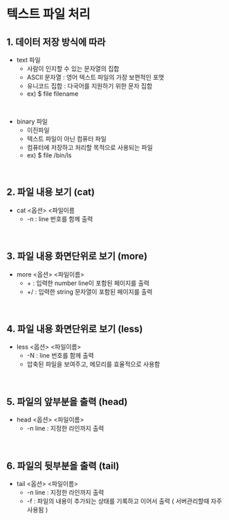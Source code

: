 # 텍스트 파일 처리 

## 1. 데이터 저장 방식에 따라
* text 파일
  * 사람이 인지할 수 있는 문자열의 집합
  * ASCII 문자열 : 영어 텍스트 파일의 가장 보편적인 포맷
  * 유니코드 집합 : 다국어를 지원하기 위한 문자 집합
  * ex) $ file filename

<br>

* binary 파일
  * 이진파일
  * 텍스트 파일이 아닌 컴퓨터 파일
  * 컴퓨터에 저장하고 처리할 목적으로 사용되는 파일
  * ex) $ file /bin/ls
<br>

## 2. 파일 내용 보기 (cat)
* cat <옵션> <파일이름
  * -n : line 번호를 함께 출력
<br>

## 3. 파일 내용 화면단위로 보기 (more)
* more <옵션> <파일이름>
  * +<number> : 입력한 number line이 포함된 페이지를 출력
  * +/<string> : 입력한 string 문자열이 포함된 페이지를 출력 
<br>

## 4. 파일 내용 화면단위로 보기 (less)
* less <옵션> <파일이름>
  * -N : line 번호를 함께 출력
  * 압축된 파일을 보여주고, 메모리를 효율적으로 사용함
  
<br>
  
## 5. 파일의 앞부분을 출력 (head)
* head <옵션> <파일이름>
  * -n line : 지정한 라인까지 출력 
  
<br>
  
## 6. 파일의 뒷부분을 출력 (tail)
* tail <옵션> <파일이름>
  * -n line : 지정한 라인까지 출력
  * -f : 파일의 내용이 추가되는 상태를 기록하고 이어서 출력 ( 서버관리할때 자주사용됨 )
